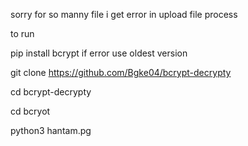 sorry for so manny file i get error in upload file process

to run

pip install bcrypt if error use oldest version

git clone https://github.com/Bgke04/bcrypt-decrypty

cd bcrypt-decrypty

cd bcryot

python3 hantam.pg
